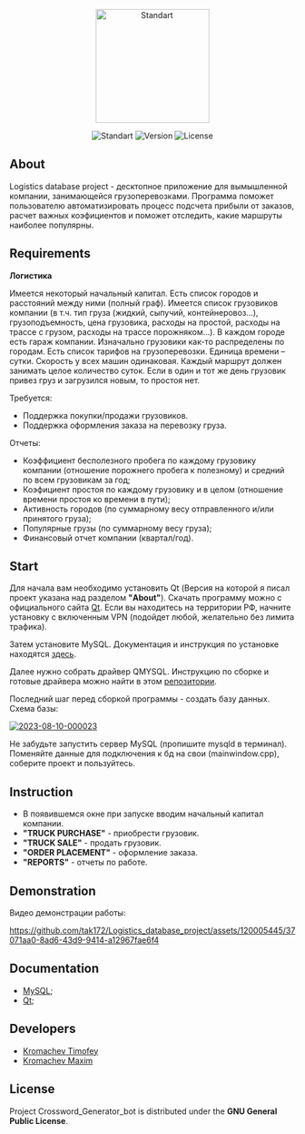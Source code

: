 <p align="center">
      <img src="https://i.ibb.co/GdrTzPk/Untitled-logo-2-free-file.jpg" alt="Standart" width="200">
</p>

<p align="center">
   <img src="https://img.shields.io/badge/Qt-v6.4.3-khaki?logo=Qt" alt="Standart">
   <img src="https://img.shields.io/badge/Logistics_database_ptoject-v1.0-khaki" alt="Version">
   <img src="https://img.shields.io/badge/GNU%20General-Public%20License-khaki" alt="License">
</p>

## About

Logistics database project - десктопное приложение для вымышленной компании, занимающейся грузоперевозками. Программа поможет пользователю автоматизировать процесс подсчета прибыли от заказов, расчет важных коэфициентов и поможет отследить, какие маршруты наиболее популярны.

## Requirements

**Логистика**

Имеется некоторый начальный капитал. Есть список городов и расстояний между ними (полный граф). Имеется список грузовиков компании (в т.ч. тип груза (жидкий, сыпучий, контейнеровоз…), грузоподъемность, цена грузовика, расходы на простой, расходы на трассе с грузом, расходы на трассе порожняком…). В каждом городе есть гараж компании. Изначально грузовики как-то распределены по городам. Есть список тарифов на грузоперевозки. Единица времени – сутки. Скорость у всех машин одинаковая. Каждый маршрут должен занимать целое количество суток. Если в один и тот же день грузовик привез груз и загрузился новым, то простоя нет.

Требуется: 

- Поддержка покупки/продажи грузовиков.
- Поддержка оформления заказа на перевозку груза.

Отчеты:

- Коэффициент бесполезного пробега по каждому грузовику компании (отношение порожнего пробега к полезному) и средний по всем грузовикам за год;
- Коэфициент простоя по каждому грузовику и в целом (отношение времени простоя ко времени в пути);
- Активность городов (по суммарному весу отправленного и/или принятого груза);
- Популярные грузы (по суммарному весу груза);
- Финансовый отчет компании (квартал/год).

## Start

Для начала вам необходимо установить Qt (Версия на которой я писал проект указана над разделом **"About"**). Скачать программу можно с официального сайта [Qt](https://www.qt.io/). Если вы находитесь на территории РФ, начните установку с включенным VPN (подойдет любой, желательно без лимита трафика).

Затем установите MySQL. Документация и инструкция по установке находятся [здесь](https://www.mysql.com/downloads/).

Далее нужно собрать драйвер QMYSQL. Инструкцию по сборке и готовые драйвера можно найти в этом [репозитории](https://github.com/thecodemonkey86/qt_mysql_driver).

Последний шаг перед сборкой программы - создать базу данных. Схема базы:

<a href="https://ibb.co/9ypWXNK"><img src="https://i.ibb.co/Dw1QXtc/2023-08-10-000023.png" alt="2023-08-10-000023" border="0"></a>

Не забудьте запустить сервер MySQL (пропишите mysqld в терминал). Поменяйте данные для подключения к бд на свои (mainwindow.cpp), соберите проект и пользуйтесь.

## Instruction

- В появившемся окне при запуске вводим начальный капитал компании.
- **"TRUCK PURCHASE"** - приобрести грузовик.
- **"TRUCK SALE"** - продать грузовик.
- **"ORDER PLACEMENT"** - оформление заказа.
- **"REPORTS"** - отчеты по работе.

## Demonstration

Видео демонстрации работы:

https://github.com/tak172/Logistics_database_project/assets/120005445/37071aa0-8ad6-43d9-9414-a12967fae6f4

## Documentation

- [MySQL](https://dev.mysql.com/);
- [Qt](https://www.qt.io/);

## Developers

- [Kromachev Timofey](https://github.com/tak172)
- [Kromachev Maxim](https://github.com/kromachmax)

## License
Project Crossword_Generator_bot is distributed under the **GNU General Public License**.
